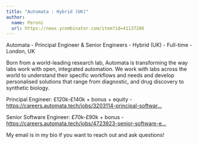 ```yaml
---
title: "Automata : Hybrid (UK)"
author:
  name: Peroni
  url: https://news.ycombinator.com/item?id=41137286
---
```

Automata - Principal Engineer &amp; Senior Engineers - Hybrid (UK) - Full-time - London, UK

Born from a world-leading research lab, Automata is transforming the way labs work with open, integrated automation. We work with labs across the world to understand their specific workflows and needs and develop personalised solutions that range from diagnostic, and drug discovery to synthetic biology.

Principal Engineer: £120k-£140k + bonus + equity - <a href="https:&#x2F;&#x2F;careers.automata.tech&#x2F;jobs&#x2F;3203114-principal-software-engineer" rel="nofollow">https:&#x2F;&#x2F;careers.automata.tech&#x2F;jobs&#x2F;3203114-principal-softwar...</a>

Senior Software Engineer: £70k-£90k + bonus - <a href="https:&#x2F;&#x2F;careers.automata.tech&#x2F;jobs&#x2F;4723923-senior-software-engineer" rel="nofollow">https:&#x2F;&#x2F;careers.automata.tech&#x2F;jobs&#x2F;4723923-senior-software-e...</a>

My email is in my bio if you want to reach out and ask questions!
